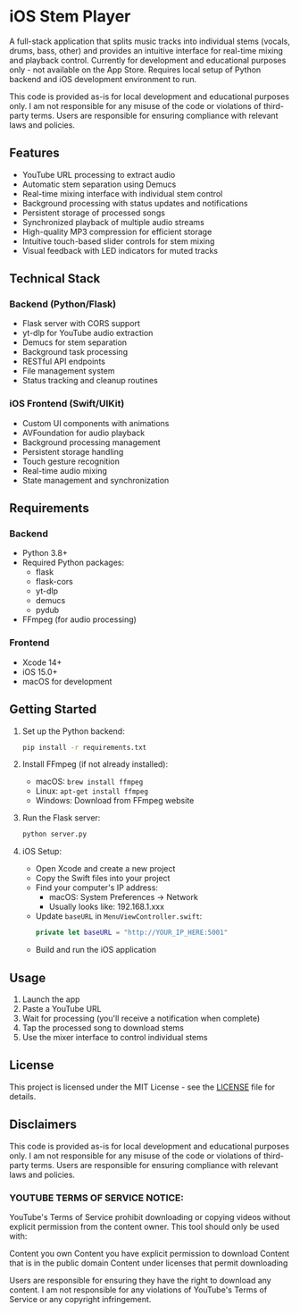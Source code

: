 # iOS Stem Player
A full-stack application that splits music tracks into individual stems (vocals, drums, bass, other) and provides an intuitive interface for real-time mixing and playback control. Currently for development and educational purposes only - not available on the App Store. Requires local setup of Python backend and iOS development environment to run.

This code is provided as-is for local development and educational purposes only. 
I am not responsible for any misuse of the code or violations of third-party terms.
Users are responsible for ensuring compliance with relevant laws and policies.

## Features
- YouTube URL processing to extract audio
- Automatic stem separation using Demucs
- Real-time mixing interface with individual stem control
- Background processing with status updates and notifications
- Persistent storage of processed songs
- Synchronized playback of multiple audio streams
- High-quality MP3 compression for efficient storage
- Intuitive touch-based slider controls for stem mixing
- Visual feedback with LED indicators for muted tracks

## Technical Stack
### Backend (Python/Flask)
- Flask server with CORS support
- yt-dlp for YouTube audio extraction
- Demucs for stem separation
- Background task processing
- RESTful API endpoints
- File management system
- Status tracking and cleanup routines

### iOS Frontend (Swift/UIKit)
- Custom UI components with animations
- AVFoundation for audio playback
- Background processing management
- Persistent storage handling
- Touch gesture recognition
- Real-time audio mixing
- State management and synchronization

## Requirements
### Backend
- Python 3.8+
- Required Python packages:
  - flask
  - flask-cors
  - yt-dlp
  - demucs
  - pydub
- FFmpeg (for audio processing)

### Frontend
- Xcode 14+
- iOS 15.0+
- macOS for development

## Getting Started
1. Set up the Python backend:
   ```bash
   pip install -r requirements.txt
   ```

2. Install FFmpeg (if not already installed):
   - macOS: `brew install ffmpeg`
   - Linux: `apt-get install ffmpeg`
   - Windows: Download from FFmpeg website

3. Run the Flask server:
   ```bash
   python server.py
   ```

4. iOS Setup:
   - Open Xcode and create a new project
   - Copy the Swift files into your project
   - Find your computer's IP address:
     - macOS: System Preferences → Network
     - Usually looks like: 192.168.1.xxx
   - Update `baseURL` in `MenuViewController.swift`:
     ```swift
     private let baseURL = "http://YOUR_IP_HERE:5001"
     ```
   - Build and run the iOS application

## Usage
1. Launch the app
2. Paste a YouTube URL
3. Wait for processing (you'll receive a notification when complete)
4. Tap the processed song to download stems
5. Use the mixer interface to control individual stems

## License
This project is licensed under the MIT License - see the [LICENSE](LICENSE) file for details.

## Disclaimers
This code is provided as-is for local development and educational purposes only. 
I am not responsible for any misuse of the code or violations of third-party terms.
Users are responsible for ensuring compliance with relevant laws and policies.

### YOUTUBE TERMS OF SERVICE NOTICE:
YouTube's Terms of Service prohibit downloading or copying videos without explicit permission from the content owner. This tool should only be used with:

Content you own
Content you have explicit permission to download
Content that is in the public domain
Content under licenses that permit downloading

Users are responsible for ensuring they have the right to download any content. I am not responsible for any violations of YouTube's Terms of Service or any copyright infringement.
